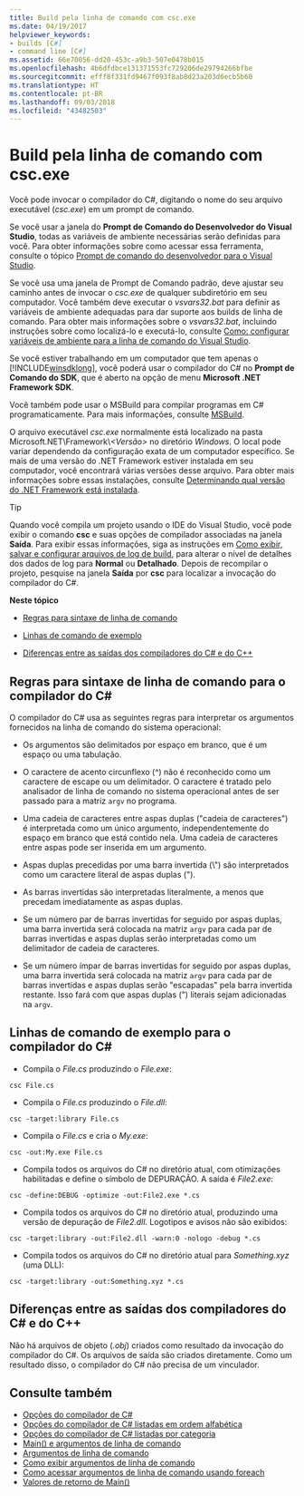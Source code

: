 ```yaml
---
title: Build pela linha de comando com csc.exe
ms.date: 04/19/2017
helpviewer_keywords:
- builds [C#]
- command line [C#]
ms.assetid: 66e70056-dd20-453c-a9b3-507e0478b015
ms.openlocfilehash: 4b6dfdbce131371553fc729206de29794266bfbe
ms.sourcegitcommit: efff8f331fd9467f093f8ab8d23a203d6ecb5b60
ms.translationtype: HT
ms.contentlocale: pt-BR
ms.lasthandoff: 09/03/2018
ms.locfileid: "43482503"
---
```

# <a name="command-line-build-with-cscexe"></a>Build pela linha de comando com csc.exe
Você pode invocar o compilador do C#, digitando o nome do seu arquivo executável (*csc.exe*) em um prompt de comando.

Se você usar a janela do **Prompt de Comando do Desenvolvedor do Visual Studio**, todas as variáveis de ambiente necessárias serão definidas para você. Para obter informações sobre como acessar essa ferramenta, consulte o tópico [Prompt de comando do desenvolvedor para o Visual Studio](../../../framework/tools/developer-command-prompt-for-vs.md). 

Se você usa uma janela de Prompt de Comando padrão, deve ajustar seu caminho antes de invocar o *csc.exe* de qualquer subdiretório em seu computador. Você também deve executar o *vsvars32.bat* para definir as variáveis de ambiente adequadas para dar suporte aos builds de linha de comando. Para obter mais informações sobre o *vsvars32.bat*, incluindo instruções sobre como localizá-lo e executá-lo, consulte [Como: configurar variáveis de ambiente para a linha de comando do Visual Studio](../../../csharp/language-reference/compiler-options/how-to-set-environment-variables-for-the-visual-studio-command-line.md).

Se você estiver trabalhando em um computador que tem apenas o [!INCLUDE[winsdklong](~/includes/winsdklong-md.md)], você poderá usar o compilador do C# no **Prompt de Comando do SDK**, que é aberto na opção de menu **Microsoft .NET Framework SDK**.

Você também pode usar o MSBuild para compilar programas em C# programaticamente. Para mais informações, consulte [MSBuild](/visualstudio/msbuild/msbuild).

O arquivo executável *csc.exe* normalmente está localizado na pasta Microsoft.NET\Framework\\*\<Versão>* no diretório *Windows*. O local pode variar dependendo da configuração exata de um computador específico. Se mais de uma versão do .NET Framework estiver instalada em seu computador, você encontrará várias versões desse arquivo. Para obter mais informações sobre essas instalações, consulte [Determinando qual versão do .NET Framework está instalada](../../../framework/migration-guide/how-to-determine-which-versions-are-installed.md).

> [!TIP]
>  Quando você compila um projeto usando o IDE do Visual Studio, você pode exibir o comando **csc** e suas opções de compilador associadas na janela **Saída**. Para exibir essas informações, siga as instruções em [Como exibir, salvar e configurar arquivos de log de build](/visualstudio/ide/how-to-view-save-and-configure-build-log-files#to-change-the-amount-of-information-included-in-the-build-log), para alterar o nível de detalhes dos dados de log para **Normal** ou **Detalhado**. Depois de recompilar o projeto, pesquise na janela **Saída** por **csc** para localizar a invocação do compilador do C#.

 **Neste tópico**

- [Regras para sintaxe de linha de comando](#-rules-for-command-line-syntax-for-the-c-compiler)

- [Linhas de comando de exemplo](#sample-command-lines-for-the-c-compiler)

- [Diferenças entre as saídas dos compiladores do C# e do C++](#differences-between-c-compiler-and-c-compiler-output)

## <a name="rules-for-command-line-syntax-for-the-c-compiler"></a>Regras para sintaxe de linha de comando para o compilador do C#

O compilador do C# usa as seguintes regras para interpretar os argumentos fornecidos na linha de comando do sistema operacional:

- Os argumentos são delimitados por espaço em branco, que é um espaço ou uma tabulação.

- O caractere de acento circunflexo (^) não é reconhecido como um caractere de escape ou um delimitador. O caractere é tratado pelo analisador de linha de comando no sistema operacional antes de ser passado para a matriz `argv` no programa.

- Uma cadeia de caracteres entre aspas duplas ("cadeia de caracteres") é interpretada como um único argumento, independentemente do espaço em branco que está contido nela. Uma cadeia de caracteres entre aspas pode ser inserida em um argumento.

- Aspas duplas precedidas por uma barra invertida (\\") são interpretados como um caractere literal de aspas duplas (").

- As barras invertidas são interpretadas literalmente, a menos que precedam imediatamente as aspas duplas.

- Se um número par de barras invertidas for seguido por aspas duplas, uma barra invertida será colocada na matriz `argv` para cada par de barras invertidas e aspas duplas serão interpretadas como um delimitador de cadeia de caracteres.

- Se um número ímpar de barras invertidas for seguido por aspas duplas, uma barra invertida será colocada na matriz `argv` para cada par de barras invertidas e aspas duplas serão "escapadas" pela barra invertida restante. Isso fará com que aspas duplas (") literais sejam adicionadas na `argv`.

## <a name="sample-command-lines-for-the-c-compiler"></a>Linhas de comando de exemplo para o compilador do C#

- Compila o *File.cs* produzindo o *File.exe*:

```console
csc File.cs 
```

- Compila o *File.cs* produzindo o *File.dll*:

```console
csc -target:library File.cs
```

- Compila o *File.cs* e cria o *My.exe*:

```console
csc -out:My.exe File.cs
```

- Compila todos os arquivos do C# no diretório atual, com otimizações habilitadas e define o símbolo de DEPURAÇÃO. A saída é *File2.exe*:

```console
csc -define:DEBUG -optimize -out:File2.exe *.cs
```

- Compila todos os arquivos do C# no diretório atual, produzindo uma versão de depuração de *File2.dll*. Logotipos e avisos não são exibidos:

```console
csc -target:library -out:File2.dll -warn:0 -nologo -debug *.cs
```

- Compila todos os arquivos do C# no diretório atual para *Something.xyz* (uma DLL):

```console
csc -target:library -out:Something.xyz *.cs
```

## <a name="differences-between-c-compiler-and-c-compiler-output"></a>Diferenças entre as saídas dos compiladores do C# e do C++
Não há arquivos de objeto (*.obj*) criados como resultado da invocação do compilador do C#. Os arquivos de saída são criados diretamente. Como um resultado disso, o compilador do C# não precisa de um vinculador.

## <a name="see-also"></a>Consulte também

- [Opções do compilador de C#](../../../csharp/language-reference/compiler-options/index.md)  
- [Opções do compilador de C# listadas em ordem alfabética](../../../csharp/language-reference/compiler-options/listed-alphabetically.md)  
- [Opções do compilador de C# listadas por categoria](../../../csharp/language-reference/compiler-options/listed-by-category.md)  
- [Main() e argumentos de linha de comando](../../../csharp/programming-guide/main-and-command-args/index.md)  
- [Argumentos de linha de comando](../../../csharp/programming-guide/main-and-command-args/command-line-arguments.md)  
- [Como exibir argumentos de linha de comando](../../../csharp/programming-guide/main-and-command-args/how-to-display-command-line-arguments.md)  
- [Como acessar argumentos de linha de comando usando foreach](../../../csharp/programming-guide/main-and-command-args/how-to-access-command-line-arguments-using-foreach.md)  
- [Valores de retorno de Main()](../../../csharp/programming-guide/main-and-command-args/main-return-values.md)
